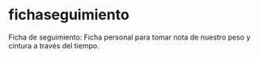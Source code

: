 # fichaseguimiento
Ficha de seguimiento: Ficha personal para tomar nota de nuestro peso y cintura a través del tiempo.
